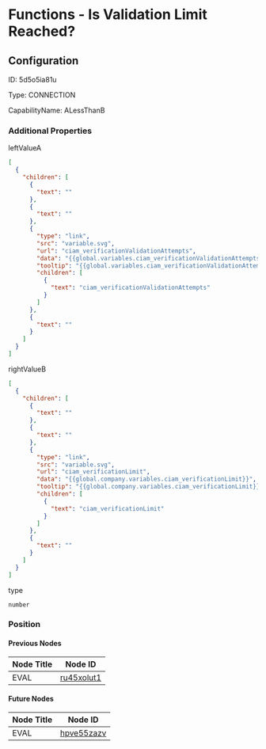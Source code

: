 # Functions - Is Validation Limit Reached?
## Configuration
ID:  5d5o5ia81u

Type: CONNECTION 

CapabilityName: ALessThanB






### Additional Properties
leftValueA
```json 
[
  {
    "children": [
      {
        "text": ""
      },
      {
        "text": ""
      },
      {
        "type": "link",
        "src": "variable.svg",
        "url": "ciam_verificationValidationAttempts",
        "data": "{{global.variables.ciam_verificationValidationAttempts}}",
        "tooltip": "{{global.variables.ciam_verificationValidationAttempts}}",
        "children": [
          {
            "text": "ciam_verificationValidationAttempts"
          }
        ]
      },
      {
        "text": ""
      }
    ]
  }
]
```


rightValueB
```json 
[
  {
    "children": [
      {
        "text": ""
      },
      {
        "text": ""
      },
      {
        "type": "link",
        "src": "variable.svg",
        "url": "ciam_verificationLimit",
        "data": "{{global.company.variables.ciam_verificationLimit}}",
        "tooltip": "{{global.company.variables.ciam_verificationLimit}}",
        "children": [
          {
            "text": "ciam_verificationLimit"
          }
        ]
      },
      {
        "text": ""
      }
    ]
  }
]
```


type
```string 
number
```





### Position

#### Previous Nodes
| Node Title | Node ID |
| :------------- | ------------ |
| EVAL | [ru45xolut1](./ru45xolut1.md) | 
 
 #### Future Nodes
| Node Title | Node ID |
| :------------- | ------------ |
| EVAL |[hpve55zazv](./hpve55zazv.md) | 